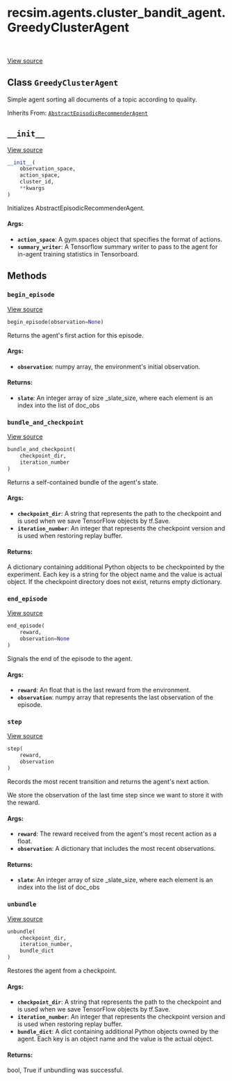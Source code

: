 <div itemscope itemtype="http://developers.google.com/ReferenceObject">
<meta itemprop="name" content="recsim.agents.cluster_bandit_agent.GreedyClusterAgent" />
<meta itemprop="path" content="Stable" />
<meta itemprop="property" content="__init__"/>
<meta itemprop="property" content="begin_episode"/>
<meta itemprop="property" content="bundle_and_checkpoint"/>
<meta itemprop="property" content="end_episode"/>
<meta itemprop="property" content="step"/>
<meta itemprop="property" content="unbundle"/>
</div>

# recsim.agents.cluster_bandit_agent.GreedyClusterAgent


<table class="tfo-notebook-buttons tfo-api" align="left">
</table>

<a target="_blank" href="https://github.com/google-research/recsim/tree/master/recsim//agents/cluster_bandit_agent.py">View source</a>



## Class `GreedyClusterAgent`

Simple agent sorting all documents of a topic according to quality.

Inherits From: [`AbstractEpisodicRecommenderAgent`](../../../recsim/agent/AbstractEpisodicRecommenderAgent.md)

<!-- Placeholder for "Used in" -->


<h2 id="__init__"><code>__init__</code></h2>

<a target="_blank" href="https://github.com/google-research/recsim/tree/master/recsim//agents/cluster_bandit_agent.py">View source</a>

``` python
__init__(
    observation_space,
    action_space,
    cluster_id,
    **kwargs
)
```

Initializes AbstractEpisodicRecommenderAgent.


#### Args:


* <b>`action_space`</b>: A gym.spaces object that specifies the format of actions.
* <b>`summary_writer`</b>: A Tensorflow summary writer to pass to the agent
  for in-agent training statistics in Tensorboard.



## Methods

<h3 id="begin_episode"><code>begin_episode</code></h3>

<a target="_blank" href="https://github.com/google-research/recsim/tree/master/recsim//agent.py">View source</a>

``` python
begin_episode(observation=None)
```

Returns the agent's first action for this episode.


#### Args:


* <b>`observation`</b>: numpy array, the environment's initial observation.


#### Returns:


* <b>`slate`</b>: An integer array of size _slate_size, where each element is an
  index into the list of doc_obs

<h3 id="bundle_and_checkpoint"><code>bundle_and_checkpoint</code></h3>

<a target="_blank" href="https://github.com/google-research/recsim/tree/master/recsim//agent.py">View source</a>

``` python
bundle_and_checkpoint(
    checkpoint_dir,
    iteration_number
)
```

Returns a self-contained bundle of the agent's state.


#### Args:


* <b>`checkpoint_dir`</b>: A string that represents the path to the checkpoint and is
  used when we save TensorFlow objects by tf.Save.
* <b>`iteration_number`</b>: An integer that represents the checkpoint version and is
  used when restoring replay buffer.


#### Returns:

A dictionary containing additional Python objects to be checkpointed by
  the experiment. Each key is a string for the object name and the value
  is actual object. If the checkpoint directory does not exist, returns
  empty dictionary.


<h3 id="end_episode"><code>end_episode</code></h3>

<a target="_blank" href="https://github.com/google-research/recsim/tree/master/recsim//agent.py">View source</a>

``` python
end_episode(
    reward,
    observation=None
)
```

Signals the end of the episode to the agent.


#### Args:


* <b>`reward`</b>: An float that is the last reward from the environment.
* <b>`observation`</b>: numpy array that represents the last observation of the
  episode.

<h3 id="step"><code>step</code></h3>

<a target="_blank" href="https://github.com/google-research/recsim/tree/master/recsim//agents/cluster_bandit_agent.py">View source</a>

``` python
step(
    reward,
    observation
)
```

Records the most recent transition and returns the agent's next action.

We store the observation of the last time step since we want to store it
with the reward.

#### Args:


* <b>`reward`</b>: The reward received from the agent's most recent action as a
  float.
* <b>`observation`</b>: A dictionary that includes the most recent observations.


#### Returns:


* <b>`slate`</b>: An integer array of size _slate_size, where each element is an
  index into the list of doc_obs

<h3 id="unbundle"><code>unbundle</code></h3>

<a target="_blank" href="https://github.com/google-research/recsim/tree/master/recsim//agent.py">View source</a>

``` python
unbundle(
    checkpoint_dir,
    iteration_number,
    bundle_dict
)
```

Restores the agent from a checkpoint.


#### Args:


* <b>`checkpoint_dir`</b>: A string that represents the path to the checkpoint and is
  used when we save TensorFlow objects by tf.Save.
* <b>`iteration_number`</b>: An integer that represents the checkpoint version and is
  used when restoring replay buffer.
* <b>`bundle_dict`</b>: A dict containing additional Python objects owned by the
  agent. Each key is an object name and the value is the actual object.


#### Returns:

bool, True if unbundling was successful.




